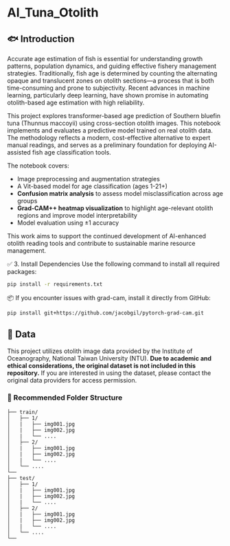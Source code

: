 # AI_Tuna_Otolith

## 🐟 Introduction

Accurate age estimation of fish is essential for understanding growth patterns, population dynamics, and guiding effective fishery management strategies. Traditionally, fish age is determined by counting the alternating opaque and translucent zones on otolith sections—a process that is both time-consuming and prone to subjectivity. Recent advances in machine learning, particularly deep learning, have shown promise in automating otolith-based age estimation with high reliability.

This project explores transformer-based age prediction of Southern bluefin tuna (Thunnus maccoyii) using cross-section otolith images. This notebook implements and evaluates a predictive model trained on real otolith data. The methodology reflects a modern, cost-effective alternative to expert manual readings, and serves as a preliminary foundation for deploying AI-assisted fish age classification tools.

The notebook covers:
- Image preprocessing and augmentation strategies
- A Vit-based model for age classification (ages 1-21+)
- **Confusion matrix analysis** to assess model misclassification across age groups
- **Grad-CAM++ heatmap visualization** to highlight age-relevant otolith regions and improve model interpretability
- Model evaluation using ±1 accuracy

This work aims to support the continued development of AI-enhanced otolith reading tools and contribute to sustainable marine resource management.

✅ 3. Install Dependencies
Use the following command to install all required packages:

```bash
pip install -r requirements.txt
```
📦 If you encounter issues with grad-cam, install it directly from GitHub:
```bash
pip install git+https://github.com/jacobgil/pytorch-grad-cam.git
```

## 📂 Data

This project utilizes otolith image data provided by the Institute of Oceanography, National Taiwan University (NTU). **Due to academic and ethical considerations, the original dataset is not included in this repository.** If you are interested in using the dataset, please contact the original data providers for access permission.

### 📁 Recommended Folder Structure

```
├── train/
│   ├── 1/
│   |   ├── img001.jpg
│   |   ├── img002.jpg
│   |   └── ....
│   ├── 2/
│   |   ├── img001.jpg
│   |   ├── img002.jpg
│   |   └── ....
│   └── ....
└──
├── test/
│   ├── 1/
│   |   ├── img001.jpg
│   |   ├── img002.jpg
│   |   └── ....
│   ├── 2/
│   |   ├── img001.jpg
│   |   ├── img002.jpg
│   |   └── ....
│   └── ....
└──
